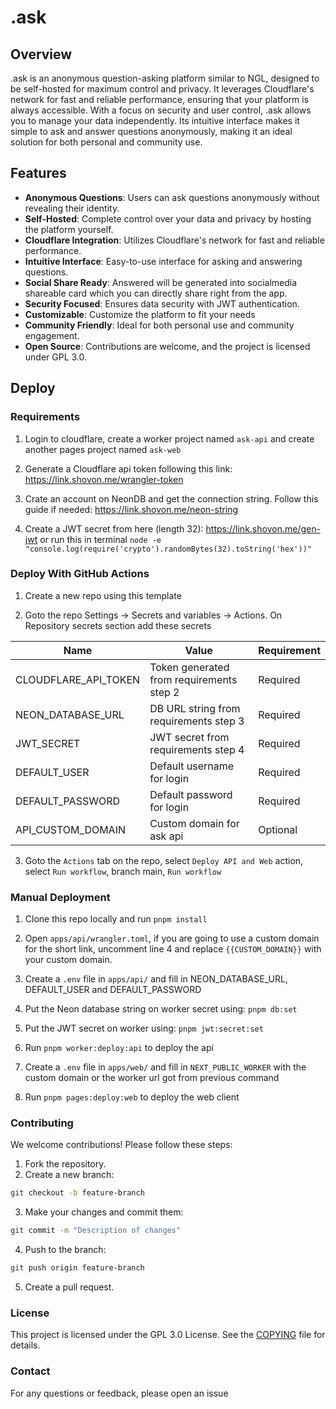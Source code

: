 # .ask

## Overview

.ask is an anonymous question-asking platform similar to NGL, designed to be self-hosted for maximum control and privacy. It leverages Cloudflare's network for fast and reliable performance, ensuring that your platform is always accessible. With a focus on security and user control, .ask allows you to manage your data independently. Its intuitive interface makes it simple to ask and answer questions anonymously, making it an ideal solution for both personal and community use.

## Features

- **Anonymous Questions**: Users can ask questions anonymously without revealing their identity.
- **Self-Hosted**: Complete control over your data and privacy by hosting the platform yourself.
- **Cloudflare Integration**: Utilizes Cloudflare's network for fast and reliable performance.
- **Intuitive Interface**: Easy-to-use interface for asking and answering questions.
- **Social Share Ready**: Answered will be generated into socialmedia shareable card which you can directly share right from the app.
- **Security Focused**: Ensures data security with JWT authentication.
- **Customizable**: Customize the platform to fit your needs
- **Community Friendly**: Ideal for both personal use and community engagement.
- **Open Source**: Contributions are welcome, and the project is licensed under GPL 3.0.

## Deploy

### Requirements

1. Login to cloudflare, create a worker project named `ask-api` and create another pages project named `ask-web`

2. Generate a Cloudflare api token following this link: <https://link.shovon.me/wrangler-token>

3. Crate an account on NeonDB and get the connection string. Follow this guide if needed: <https://link.shovon.me/neon-string>

4. Create a JWT secret from here (length 32): <https://link.shovon.me/gen-jwt> or run this in terminal `node -e "console.log(require('crypto').randomBytes(32).toString('hex'))"`

### Deploy With GitHub Actions

1. Create a new repo using this template

2. Goto the repo Settings -> Secrets and variables -> Actions. On Repository secrets section add these secrets

| Name                 | Value                                    | Requirement |
| -------------------- | ---------------------------------------- | ----------- |
| CLOUDFLARE_API_TOKEN | Token generated from requirements step 2 | Required    |
| NEON_DATABASE_URL    | DB URL string from requirements step 3   | Required    |
| JWT_SECRET           | JWT secret from requirements step 4      | Required    |
| DEFAULT_USER         | Default username for login               | Required    |
| DEFAULT_PASSWORD     | Default password for login               | Required    |
| API_CUSTOM_DOMAIN    | Custom domain for ask api                | Optional    |

3. Goto the `Actions` tab on the repo, select `Deploy API and Web` action, select `Run workflow`, branch main, `Run workflow`

### Manual Deployment

1. Clone this repo locally and run `pnpm install`

2. Open `apps/api/wrangler.toml`, if you are going to use a custom domain for the short link, uncomment line 4 and replace `{{CUSTOM_DOMAIN}}` with your custom domain.

3. Create a `.env` file in `apps/api/` and fill in NEON_DATABASE_URL, DEFAULT_USER and DEFAULT_PASSWORD

4. Put the Neon database string on worker secret using: `pnpm db:set`

5. Put the JWT secret on worker using: `pnpm jwt:secret:set`

6. Run `pnpm worker:deploy:api` to deploy the api

7. Create a `.env` file in `apps/web/` and fill in `NEXT_PUBLIC_WORKER` with the custom domain or the worker url got from previous command

8. Run `pnpm pages:deploy:web` to deploy the web client

### Contributing

We welcome contributions! Please follow these steps:

1. Fork the repository.
2. Create a new branch:

```sh
git checkout -b feature-branch
```

3. Make your changes and commit them:

```sh
git commit -m "Description of changes"
```

4. Push to the branch:

```sh
git push origin feature-branch
```

5. Create a pull request.

### License

This project is licensed under the GPL 3.0 License. See the [COPYING](COPYING) file for details.

### Contact

For any questions or feedback, please open an issue
